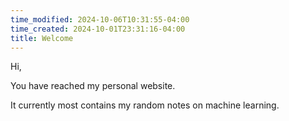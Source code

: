 ```yaml
---
time_modified: 2024-10-06T10:31:55-04:00
time_created: 2024-10-01T23:31:16-04:00
title: Welcome
---
```

Hi,

You have reached my personal website.

It currently most contains my random notes on machine learning. 